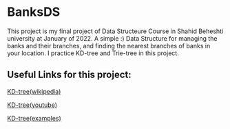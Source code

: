 # BanksDS

This project is my final project of Data Structeure Course in Shahid Beheshti university at January of 2022.
A simple :)  Data Structure for managing the banks and their branches, and finding the nearest branches of banks in your location.
I practice KD-tree and Trie-tree in this project.


## Useful Links for this project:

[KD-tree(wikipedia)](https://en.wikipedia.org/wiki/K-d_tree)

[KD-tree(youtube)](https://www.youtube.com/watch?v=Glp7THUpGow)

[KD-tree(examples)](https://www.youtube.com/watch?v=TLxWtXEbtFE)


